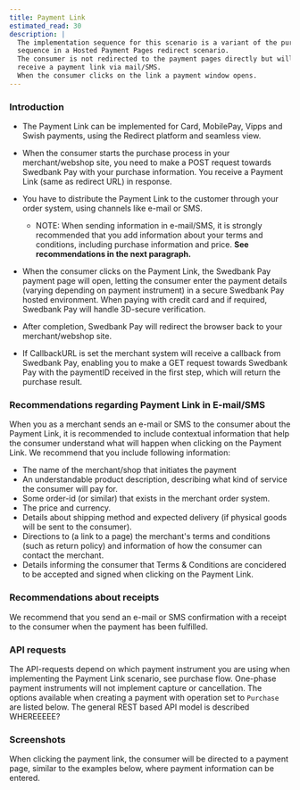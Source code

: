 ```yaml
---
title: Payment Link
estimated_read: 30
description: |
  The implementation sequence for this scenario is a variant of the purchase
  sequence in a Hosted Payment Pages redirect scenario.
  The consumer is not redirected to the payment pages directly but will instead
  receive a payment link via mail/SMS.
  When the consumer clicks on the link a payment window opens.
---
```


### Introduction

*   The Payment Link can be implemented for Card, MobilePay, Vipps and Swish
    payments, using the Redirect platform and seamless view.  

*   When the consumer starts the purchase process in your merchant/webshop
    site, you need to make a POST request towards Swedbank Pay with your
    purchase information. You receive a Payment Link (same as redirect URL) in
    response.

*   You have to distribute the Payment Link to the customer through your order
    system, using channels like e-mail or SMS.
    *   NOTE: When sending information in e-mail/SMS, it is strongly
        recommended that you add information about your terms and conditions,
        including purchase information and price. **See recommendations in the
        next paragraph.**

*   When the consumer clicks on the Payment Link, the Swedbank Pay payment page
    will open, letting the consumer enter the payment details (varying depending
    on payment instrument) in a secure Swedbank Pay hosted environment. When
    paying with credit card and if required, Swedbank Pay will handle 3D-secure
    verification.

*   After completion, Swedbank Pay will redirect the browser back to your
    merchant/webshop site.

*   If CallbackURL is set the merchant system will receive a callback from
    Swedbank Pay, enabling you to make a GET request towards Swedbank Pay with
    the paymentID received in the first step, which will return the purchase
    result.

### Recommendations regarding Payment Link in E-mail/SMS

When you as a merchant sends an e-mail or SMS to the consumer about the Payment
Link, it is recommended to include contextual information that help the consumer
understand what will happen when clicking on the Payment Link. We recommend that
you include following information:

*   The name of the merchant/shop that initiates the payment
*   An understandable product description, describing what kind of service the
    consumer will pay for.
*   Some order-id (or similar) that exists in the merchant order system.
*   The price and currency.
*   Details about shipping method and expected delivery (if physical goods will
    be sent  to the consumer).
*   Directions to (a link to a page) the merchant's terms and conditions (such
    as return policy) and information of how the consumer can contact the
    merchant.
*   Details informing the consumer that Terms & Conditions are concidered to be
    accepted and signed when clicking on the Payment Link.

### Recommendations about receipts

We recommend that you send an e-mail or SMS confirmation with a receipt to the
consumer when the payment has been fulfilled.

### API requests

The API-requests depend on which payment instrument you are using when
implementing the Payment Link scenario, see purchase flow. One-phase payment
instruments will not implement capture or cancellation. The options available
when creating a payment with operation set to `Purchase` are listed below. The
general REST based API model is described WHEREEEEE?

### Screenshots

When clicking the payment link, the consumer will be directed to a payment page,
similar to the examples below, where payment information can be entered.
